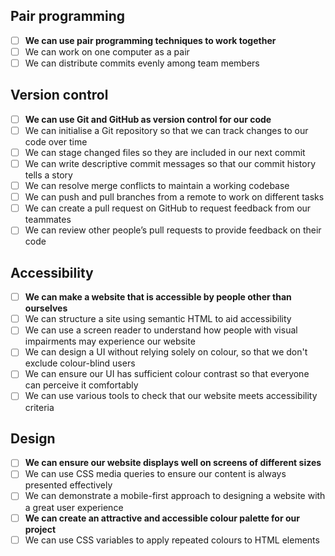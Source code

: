 ## Pair programming

- [ ] **We can use pair programming techniques to work together**
- [ ] We can work on one computer as a pair
- [ ] We can distribute commits evenly among team members

## Version control

- [ ] **We can use Git and GitHub as version control for our code**
- [ ] We can initialise a Git repository so that we can track changes to our code over time
- [ ] We can stage changed files so they are included in our next commit
- [ ] We can write descriptive commit messages so that our commit history tells a story
- [ ] We can resolve merge conflicts to maintain a working codebase
- [ ] We can push and pull branches from a remote to work on different tasks
- [ ] We can create a pull request on GitHub to request feedback from our teammates
- [ ] We can review other people’s pull requests to provide feedback on their code

## Accessibility

- [ ] **We can make a website that is accessible by people other than ourselves**
- [ ] We can structure a site using semantic HTML to aid accessibility
- [ ] We can use a screen reader to understand how people with visual impairments may experience our website
- [ ] We can design a UI without relying solely on colour, so that we don't exclude colour-blind users
- [ ] We can ensure our UI has sufficient colour contrast so that everyone can perceive it comfortably
- [ ] We can use various tools to check that our website meets accessibility criteria

## Design

- [ ] **We can ensure our website displays well on screens of different sizes**
- [ ] We can use CSS media queries to ensure our content is always presented effectively
- [ ] We can demonstrate a mobile-first approach to designing a website with a great user experience
- [ ] **We can create an attractive and accessible colour palette for our project**
- [ ] We can use CSS variables to apply repeated colours to HTML elements
